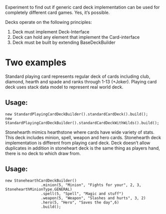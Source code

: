 Experiment to find out if generic card deck implementation can be used for completely different card games.
Yes, it’s possible.

Decks operate on the following principles:
1)	Deck must implement Deck-Interface
2)	Deck can hold any element that implement the Card-interface
3)	Deck must be built by extending BaseDeckBuilder

# Two examples

Standard playing card represents regular deck of cards including club, diamond, hearth and spade and ranks through 1-13 (+Joker).
Playing card deck uses stack data model to represent real world deck.

## Usage:
```
new StandardPlayingCardDeckBuilder().standardCardDeck().build();
new StandardPlayingCardDeckBuilder().standardCardDeckWithWilds().build();
```

Stonehearth mimics hearthstone where cards have wide variety of stats.
This deck includes minion, spell, weapon and hero cards. 
Stonehearth deck implementation is different from playing card deck. 
Deck doesn’t allow duplicates in addition in stoneheart deck is the same thing as players hand, there is no deck to which draw from.

## Usage:
```
new StonehearthCardDeckBuilder()
                .minion(5, "Minion", "Fights for your", 2, 3, StonehearthMinionType.GENERAL)
                .spell(5, "Spell", "Magic and stuff")
                .weapon(5, "Weapon", "Slashes and hurts", 3, 2)
                .hero(5, "Hero", "Saves the day",6)
                .build();
```
